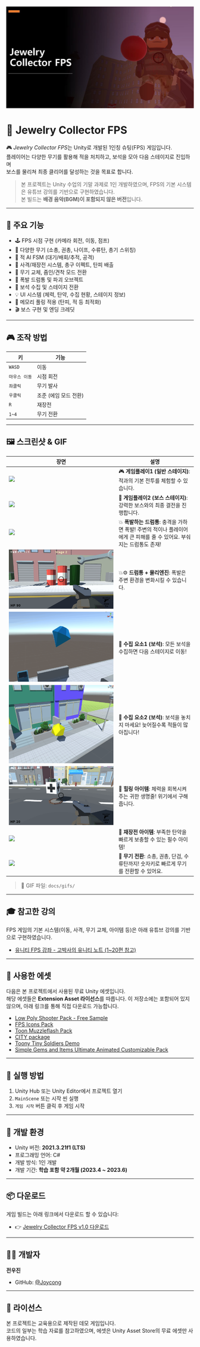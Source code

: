 ![](docs/Screenshot/Screenshot1.JPG)


# 💎 Jewelry Collector FPS

🎮 *Jewelry Collector FPS*는 Unity로 개발된 1인칭 슈팅(FPS) 게임입니다.  
플레이어는 다양한 무기를 활용해 적을 처치하고, 보석을 모아 다음 스테이지로 진입하며  
보스를 물리쳐 최종 클리어를 달성하는 것을 목표로 합니다.

> 본 프로젝트는 Unity 수업의 기말 과제로 1인 개발하였으며, FPS의 기본 시스템은 유튜브 강의를 기반으로 구현하였습니다.  
> 본 빌드는 **배경 음악(BGM)이 포함되지 않은 버전**입니다.

---

## 📌 주요 기능

- 🕹️ FPS 시점 구현 (카메라 회전, 이동, 점프)
- 🔫 다양한 무기 (소총, 권총, 나이프, 수류탄, 총기 스위칭)
- 🧠 적 AI FSM (대기/배회/추적, 공격)
- 🎯 사격/재장전 시스템, 총구 이펙트, 탄피 배출
- 🔁 무기 교체, 줌인/견착 모드 전환
- 🧨 폭발 드럼통 및 파괴 오브젝트
- 💎 보석 수집 및 스테이지 전환
- 💡 UI 시스템 (체력, 탄약, 수집 현황, 스테이지 정보)
- 🧪 메모리 풀링 적용 (탄피, 적 등 최적화)
- 🎬 보스 구현 및 엔딩 크레딧

---

## 🎮 조작 방법

| 키 | 기능 |
|----|------|
| `WASD` | 이동 |
| `마우스 이동` | 시점 회전 |
| `좌클릭` | 무기 발사 |
| `우클릭` | 조준 (에임 모드 전환) |
| `R` | 재장전 |
| `1~4` | 무기 전환 |

---

## 🖼️ 스크린샷 & GIF

| 장면 | 설명 |
|------|------|
| ![](docs/gifs/gameplay1.gif) | 🎮 **게임플레이1 (일반 스테이지)**: 적과의 기본 전투를 체험할 수 있습니다. |
| ![](docs/gifs/gameplay2.gif) | 🧟 **게임플레이2 (보스 스테이지)**: 강력한 보스와의 최종 결전을 진행합니다. |
| ![](docs/gifs/explosive-barrel.gif) | 💥 **폭발하는 드럼통**: 충격을 가하면 폭발! 주변의 적이나 플레이어에게 큰 피해를 줄 수 있어요. 부숴지는 드럼통도 존재! |
| ![](docs/gifs/barrel-physics.gif) | 💥⚙️ **드럼통 + 물리엔진**: 폭발은 주변 환경을 변화시킬 수 있습니다. |
| ![](docs/gifs/collect-Jewelry1.gif) | 💎 **수집 요소1 (보석)**: 모든 보석을 수집하면 다음 스테이지로 이동! |
| ![](docs/gifs/collect-Jewelry2.gif) | 💎 **수집 요소2 (보석)**: 보석을 놓치지 마세요! 늦어질수록 적들이 많아집니다! |
| ![](docs/gifs/heal-item.gif) | 🧴 **힐링 아이템**: 체력을 회복시켜주는 귀한 생명줄! 위기에서 구해줍니다. |
| ![](docs/gifs/ammo-item.gif) | 🔫 **재장전 아이템**: 부족한 탄약을 빠르게 보충할 수 있는 필수 아이템! |
| ![](docs/gifs/weapon-change.gif) | 🧨 **무기 전환**: 소총, 권총, 단검, 수류탄까지! 숫자키로 빠르게 무기를 전환할 수 있어요. |

> 📁 GIF 파일: `docs/gifs/`

---

## 🎓 참고한 강의

FPS 게임의 기본 시스템(이동, 사격, 무기 교체, 아이템 등)은 아래 유튜브 강의를 기반으로 구현하였습니다.

- [유니티 FPS 강좌 - 고박사의 유니티 노트 (1~20편 참고)](https://www.youtube.com/watch?v=GvtZDGN_kbQ)

---

## 🎨 사용한 에셋

다음은 본 프로젝트에서 사용된 무료 Unity 에셋입니다.  
해당 에셋들은 **Extension Asset 라이선스**를 따릅니다. 
이 저장소에는 포함되어 있지 않으며, 아래 링크를 통해 직접 다운로드 가능합니다.

- [Low Poly Shooter Pack - Free Sample](https://assetstore.unity.com/packages/templates/systems/low-poly-shooter-pack-free-sample-144839)
- [FPS Icons Pack](https://assetstore.unity.com/packages/2d/gui/icons/fps-icons-pack-45240)
- [Toon Muzzleflash Pack](https://assetstore.unity.com/packages/2d/textures-materials/toon-muzzleflash-pack-56572)
- [CITY package](https://assetstore.unity.com/packages/3d/environments/urban/city-package-107224)
- [Toony Tiny Soldiers Demo](https://assetstore.unity.com/packages/3d/characters/toony-tiny-soldiers-demo-180904)
- [Simple Gems and Items Ultimate Animated Customizable Pack](https://assetstore.unity.com/packages/3d/props/simple-gems-and-items-ultimate-animated-customizable-pack-73764)

---

## 🧪 실행 방법

1. Unity Hub 또는 Unity Editor에서 프로젝트 열기
2. `MainScene` 또는 시작 씬 실행
3. `게임 시작` 버튼 클릭 후 게임 시작

---

## 🔧 개발 환경

- Unity 버전: **2021.3.21f1 (LTS)**  
- 프로그래밍 언어: C#  
- 개발 방식: 1인 개발  
- 개발 기간: **학습 포함 약 2개월 (2023.4 ~ 2023.6)**

---

## 📦 다운로드

게임 빌드는 아래 링크에서 다운로드 할 수 있습니다:

- 👉 [Jewelry Collector FPS v1.0 다운로드](https://github.com/Joycong/Jewelry-Collector-FPS/releases)

---

## 👨‍💻 개발자

**전우진**  
- GitHub: [@Joycong](https://github.com/Joycong)

---

## 📄 라이선스

본 프로젝트는 교육용으로 제작된 데모 게임입니다.  
코드의 일부는 학습 자료를 참고하였으며, 에셋은 Unity Asset Store의 무료 에셋만 사용하였습니다.
